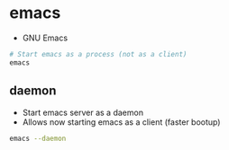 # emacs

- GNU Emacs

```sh
# Start emacs as a process (not as a client)
emacs
```

## daemon

- Start emacs server as a daemon
- Allows now starting emacs as a client (faster bootup)

```sh
emacs --daemon
```
